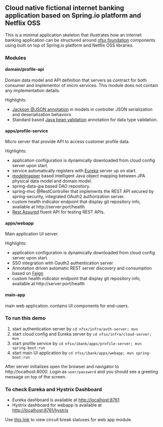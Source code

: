 ## Cloud native fictional internet banking application based on Spring.io platform and Netflix OSS

This is a minimal application skeleton that illustrates how an internet banking application can be structured around 
[nfsx foundation](../foundation) components using built on top of Spring.io platform and Netflix OSS libraries.

### Modules
#### domain/profile-api
Domain data model and API definition that servers as contract for both consumer and implementor of micro services. 
This module does not contain any implementation details.

Highlights:
 * [Jackson @JSON annotation](https://github.com/FasterXML/jackson-annotations) in models in controller JSON serialization and deserialization behaviors
 * Standard based [Java bean validation](http://beanvalidation.org) annotation for data type validation. 

#### apps/profile-service
Micro server that provide API to access customer profile data. 
 
Highlights:
 * application configuration is dynamically downloaded from cloud config server upon start.
 * service automatically registers with [Eureka](https://github.com/Netflix/eureka/wiki) server up on start.
 * [modelmapper](http://modelmapper.org) based intelligent Java object mapping between JPA physical data model and domain model.
 * spring-data-jpa based DAO repository.
 * spring-mvc @RestController that implements the REST API secured by spring-security, integrated OAuth2 authorization server.
 * custom health indicator endpoint that display git repository info, available at http://server:port/health
 * [Rest Assured](https://github.com/jayway/rest-assured/wiki) fluent API for testing REST APIs.
 
#### apps/webapp
Main application UI server. 
 
Highlights:
 * application configuration is dynamically downloaded from cloud config server upon start.
 * SSO integration with Oauth2 authentication server
 * Annotation driven automatic REST server discovery and consumption based on [Feign](https://github.com/Netflix/feign)
 * custom health indicator endpoint that display git repository info, available at http://server:port/health
 
#### main-app
main web application. contains UI components for end-users. 

### To run this demo
1. start authentication server by ``` cd nfsx/infra/auth-server; mvn ```
2. start cloud config and Eureka server by ``` cd nfsx/infra/cloud-server; mvn ```
3. start profile service by ``` cd nfsx/ibank/apps/profile-server; mvn spring-boot:run ```
4. start main UI application by ``` cd nfsx/ibank/apps/webapp; mvn spring-boot:run ```

After server initializes open the browser and navigator to http://localhost:8000. Login as ```user/password``` and you should see a greeting message on top of the screen.

### To check Eureka and Hystrix Dashboard
* Eureka dashboard is available at [http://localhost:8761](http://localhost:8761)
* Hystrix dashboard for webapp is available at [http://localhost:8761/hystrix](http://localhost:8761/hystrix)

Use [this link](http://localhost:8761/hystrix/monitor?stream=http%3A%2F%2Flocalhost%3A8000%2Fhystrix.stream) to view circuit break statuses for web app module.


